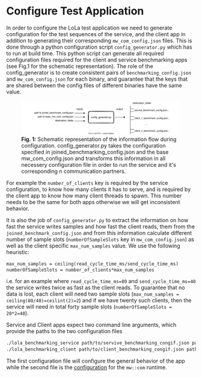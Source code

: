 # Configure Test Application

In order to configure the LoLa test application we need to generate configuration for the test sequences of the
service, and the client app in addition to generating their corresponding `mw_com_config.json` files. This is done
through a python configuration script `config_generator.py` which has to run at build time.
This python script can generate all required configuration files required for the client and service benchmarking apps (see Fig.1 for the schematic representation).
The role of the config_generator is to create consistent pairs of `benchmarking_config.json` and `mw_com_config.json`
for each binary, and guarantee that the keys that are shared between the config files of different binaries have the
same value.
<figure>
<img src="python_config_generator_design.drawio.svg">
<caption>
<b>Fig. 1:</b> Schematic representation of the information flow during configuration.
config_generator.py takes the configuration specified in joined_benchmarking_config.json and the base mw_com_config.json and transforms this
information in all necessery configuration file in order to run the service and it's corresponding n communication
partners.
</caption>
</figure>

For example the `number_of_clients` key is required by the service configuration, to know how many clients
it has to serve, and is required by the client app to know how many client threads to spawn. This number needs to be the
same for both apps otherwise we will get inconsistent behavior.

It is also the job of `config_generator.py` to extract the information on how fast the service writes samples and how fast the client reads,
them from the `joined_benchmark_config.json` and from this information calculate different number of sample slots (`numberOfSampleSlots` key in `mw_com_config.json`) as well as the client specific `max_num_samples` value.
We use the following heuristic:

```
max_num_samples = ceiling(read_cycle_time_ms/send_cycle_time_ms)
numberOfSampleSlots = number_of_clients*max_num_samples
```
i.e. for an example where `read_cycle_time_ms=80` and `send_cycle_time_ms=40` the service writes twice as fast as the
client reads. To guarantee that no data is lost, each client will need two sample slots (`max_num_samples = ceiling(80/40)=ceilint(2)=2`) and if we have twenty such clients, then the service will need in total forty sample slots (`numberOfSampleSlots = 20*2=40`).

Service and Client apps expect two command line arguments, which provide the paths to the two configuration files
```bash
./lola_benchmarking_service path/to/servive_benchmarking_congif.json path/to/service_mw_com_config.json
./lola_benchmarking_client path/to/client_benchmarking_congif.json path/to/client_mw_com_config.json
```

The first configuration file will configure the general behavior of the app while the second file is the
[configuration](../../../../impl/configuration/README.md
) for the `mw::com` runtime.
